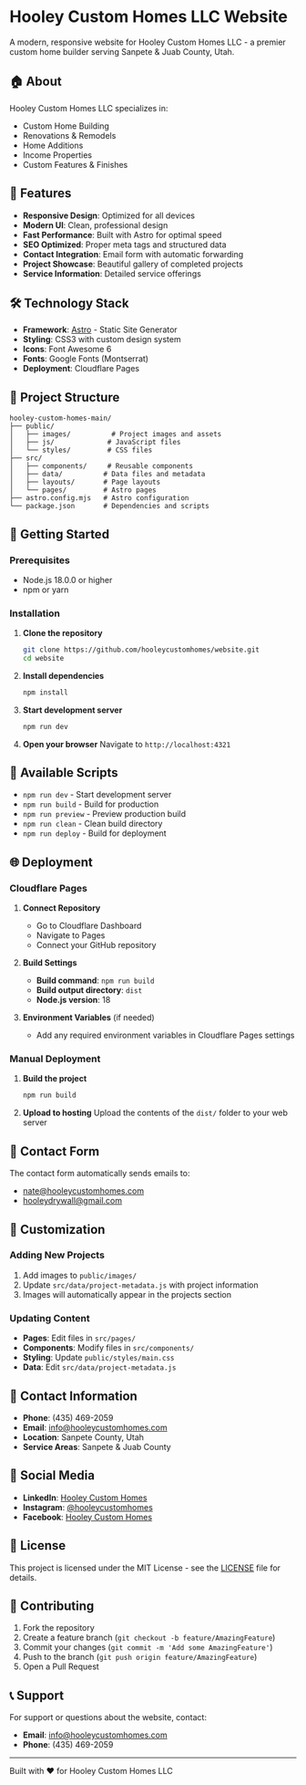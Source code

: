 # Hooley Custom Homes LLC Website

A modern, responsive website for Hooley Custom Homes LLC - a premier custom home builder serving Sanpete & Juab County, Utah.

## 🏠 About

Hooley Custom Homes LLC specializes in:
- Custom Home Building
- Renovations & Remodels
- Home Additions
- Income Properties
- Custom Features & Finishes

## 🚀 Features

- **Responsive Design**: Optimized for all devices
- **Modern UI**: Clean, professional design
- **Fast Performance**: Built with Astro for optimal speed
- **SEO Optimized**: Proper meta tags and structured data
- **Contact Integration**: Email form with automatic forwarding
- **Project Showcase**: Beautiful gallery of completed projects
- **Service Information**: Detailed service offerings

## 🛠️ Technology Stack

- **Framework**: [Astro](https://astro.build/) - Static Site Generator
- **Styling**: CSS3 with custom design system
- **Icons**: Font Awesome 6
- **Fonts**: Google Fonts (Montserrat)
- **Deployment**: Cloudflare Pages

## 📁 Project Structure

```
hooley-custom-homes-main/
├── public/
│   ├── images/          # Project images and assets
│   ├── js/             # JavaScript files
│   └── styles/         # CSS files
├── src/
│   ├── components/     # Reusable components
│   ├── data/          # Data files and metadata
│   ├── layouts/       # Page layouts
│   └── pages/         # Astro pages
├── astro.config.mjs   # Astro configuration
└── package.json       # Dependencies and scripts
```

## 🚀 Getting Started

### Prerequisites

- Node.js 18.0.0 or higher
- npm or yarn

### Installation

1. **Clone the repository**
   ```bash
   git clone https://github.com/hooleycustomhomes/website.git
   cd website
   ```

2. **Install dependencies**
   ```bash
   npm install
   ```

3. **Start development server**
   ```bash
   npm run dev
   ```

4. **Open your browser**
   Navigate to `http://localhost:4321`

## 📝 Available Scripts

- `npm run dev` - Start development server
- `npm run build` - Build for production
- `npm run preview` - Preview production build
- `npm run clean` - Clean build directory
- `npm run deploy` - Build for deployment

## 🌐 Deployment

### Cloudflare Pages

1. **Connect Repository**
   - Go to Cloudflare Dashboard
   - Navigate to Pages
   - Connect your GitHub repository

2. **Build Settings**
   - **Build command**: `npm run build`
   - **Build output directory**: `dist`
   - **Node.js version**: 18

3. **Environment Variables** (if needed)
   - Add any required environment variables in Cloudflare Pages settings

### Manual Deployment

1. **Build the project**
   ```bash
   npm run build
   ```

2. **Upload to hosting**
   Upload the contents of the `dist/` folder to your web server

## 📧 Contact Form

The contact form automatically sends emails to:
- nate@hooleycustomhomes.com
- hooleydrywall@gmail.com

## 🔧 Customization

### Adding New Projects

1. Add images to `public/images/`
2. Update `src/data/project-metadata.js` with project information
3. Images will automatically appear in the projects section

### Updating Content

- **Pages**: Edit files in `src/pages/`
- **Components**: Modify files in `src/components/`
- **Styling**: Update `public/styles/main.css`
- **Data**: Edit `src/data/project-metadata.js`

## 📱 Contact Information

- **Phone**: (435) 469-2059
- **Email**: info@hooleycustomhomes.com
- **Location**: Sanpete County, Utah
- **Service Areas**: Sanpete & Juab County

## 🔗 Social Media

- **LinkedIn**: [Hooley Custom Homes](https://www.linkedin.com/company/hooley-custom-homes/)
- **Instagram**: [@hooleycustomhomes](https://www.instagram.com/hooleycustomhomes)
- **Facebook**: [Hooley Custom Homes](https://www.facebook.com/drywallcontractor)

## 📄 License

This project is licensed under the MIT License - see the [LICENSE](LICENSE) file for details.

## 🤝 Contributing

1. Fork the repository
2. Create a feature branch (`git checkout -b feature/AmazingFeature`)
3. Commit your changes (`git commit -m 'Add some AmazingFeature'`)
4. Push to the branch (`git push origin feature/AmazingFeature`)
5. Open a Pull Request

## 📞 Support

For support or questions about the website, contact:
- **Email**: info@hooleycustomhomes.com
- **Phone**: (435) 469-2059

---

Built with ❤️ for Hooley Custom Homes LLC 